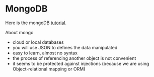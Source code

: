 # MongoDB

Here is the mongoDB [tutorial](mongodb/index.md).

About mongo

* cloud or local databases
* you will use JSON to defines the data manipulated
* easy to learn, almost no syntax
* the process of referencing another object is not convenient
* it seems to be protected against injections
  (because we are using Object-relational mapping or ORM)